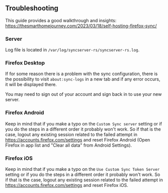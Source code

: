 ## Troubleshooting
This guide provides a good walkthrough and insights: https://thesmarthomejourney.com/2023/03/18/self-hosting-firefox-sync/

### Server
Log file is located in `/var/log/syncserver-rs/syncserver-rs.log`.

### Firefox Desktop
If for some reason there is a problem with the sync configuration, there is the possibility to visit `about:sync-logs` in a new tab and if any error occurs, it will be displayed there.

You may need to sign out of your account and sign back in to use your new server.

### Firefox Android
Keep in mind that if you make a typo on the `Custom Sync server` setting or if you do the steps in a different order it probably won't work.
So if that is the case, logout any existing session related to the failed attempt in https://accounts.firefox.com/settings and reset Firefox Android (Open Firefox in app list and "Clear all data" from Android Settings).

### Firefox iOS
Keep in mind that if you make a typo on the `Use Custom Sync Token Server` setting or if you do the steps in a different order it probably won't work.
So if that is the case, logout any existing session related to the failed attempt in https://accounts.firefox.com/settings and reset Firefox iOS.